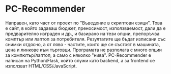 # PC-Recommender
Направен, като част от проект по "Въведение в скриптови езици". Това е сайт, в който задаваш бюджет, преносимост, използваемост, дали да е предварително изграден и др., и базирано на тези опции, препоръчва комптър или лаптоп за потребителя. Резултатите ще бъдат изписани със снимки отдясно, а от ляво - частите, които ще се състоят в машината, цена и линкове към търговци. Програмата не разполага с много опции за компютър/лаптоп, а само с няколко "нива". PC-Recommender е написан на Python\Flask, който служи като backend, а за frontend се използват HTML/CSS/JavaScript.
